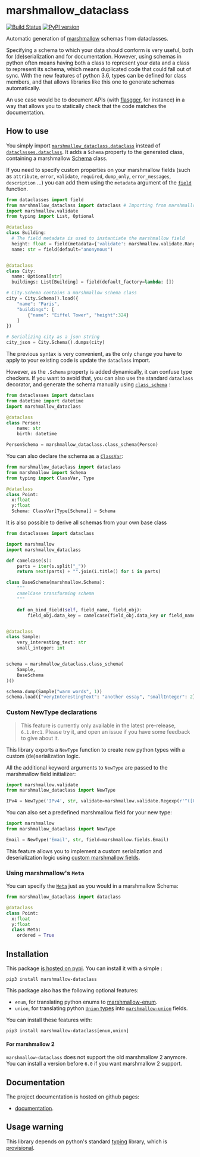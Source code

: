 # marshmallow_dataclass
[![Build Status](https://travis-ci.org/lovasoa/marshmallow_dataclass.svg?branch=master)](https://travis-ci.org/lovasoa/marshmallow_dataclass)
[![PyPI version](https://badge.fury.io/py/marshmallow-dataclass.svg)](https://badge.fury.io/py/marshmallow-dataclass)

Automatic generation of [marshmallow](https://marshmallow.readthedocs.io/) schemas from dataclasses.

Specifying a schema to which your data should conform is very useful, both for (de)serialization and for documentation.
However, using schemas in python often means having both a class to represent your data and a class to represent its schema, which means duplicated code that could fall out of sync. With the new features of python 3.6, types can be defined for class members, and that allows libraries like this one to generate schemas automatically.

An use case would be to document APIs (with [flasgger](https://github.com/rochacbruno/flasgger#flasgger), for instance) in a way that allows you to statically check that the code matches the documentation.

## How to use

You simply import
[`marshmallow_dataclass.dataclass`](https://lovasoa.github.io/marshmallow_dataclass/html/marshmallow_dataclass.html#marshmallow_dataclass.dataclass)
instead of
[`dataclasses.dataclass`](https://docs.python.org/3/library/dataclasses.html#dataclasses.dataclass).
It adds a `Schema` property to the generated class,
containing a marshmallow
[Schema](https://marshmallow.readthedocs.io/en/2.x-line/api_reference.html#marshmallow.Schema)
class.

If you need to specify custom properties on your marshmallow fields
(such as `attribute`, `error`, `validate`, `required`, `dump_only`, `error_messages`, `description` ...)
you can add them using the `metadata` argument of the
[`field`](https://docs.python.org/3/library/dataclasses.html#dataclasses.field)
function.

```python
from dataclasses import field
from marshmallow_dataclass import dataclass # Importing from marshmallow_dataclass instead of dataclasses
import marshmallow.validate
from typing import List, Optional

@dataclass
class Building:
  # The field metadata is used to instantiate the marshmallow field
  height: float = field(metadata={'validate': marshmallow.validate.Range(min=0)})
  name: str = field(default="anonymous")


@dataclass
class City:
  name: Optional[str]
  buildings: List[Building] = field(default_factory=lambda: [])

# City.Schema contains a marshmallow schema class
city = City.Schema().load({
    "name": "Paris",
    "buildings": [
        {"name": "Eiffel Tower", "height":324}
    ]
})

# Serializing city as a json string
city_json = City.Schema().dumps(city)
```

The previous  syntax is very convenient, as the only change
you have to apply to your existing code is update the
`dataclass` import.

However, as the `.Schema` property is added dynamically,
it can confuse type checkers.
If you want to avoid that, you can also use the standard
`dataclass` decorator, and generate the schema manually
using
[`class_schema`](https://lovasoa.github.io/marshmallow_dataclass/html/marshmallow_dataclass.html#marshmallow_dataclass.class_schema)
:

```python
from dataclasses import dataclass
from datetime import datetime
import marshmallow_dataclass

@dataclass
class Person:
    name: str
    birth: datetime

PersonSchema = marshmallow_dataclass.class_schema(Person)
```

You can also declare the schema as a
[`ClassVar`](https://docs.python.org/3/library/typing.html#typing.ClassVar):

```python
from marshmallow_dataclass import dataclass
from marshmallow import Schema
from typing import ClassVar, Type

@dataclass
class Point:
  x:float
  y:float
  Schema: ClassVar[Type[Schema]] = Schema
```

It is also possible to derive all schemas from your own base class
```python
from dataclasses import dataclass

import marshmallow
import marshmallow_dataclass

def camelcase(s):
    parts = iter(s.split("_"))
    return next(parts) + "".join(i.title() for i in parts)

class BaseSchema(marshmallow.Schema):
    """
    camelCase transforming schema
    """

    def on_bind_field(self, field_name, field_obj):
        field_obj.data_key = camelcase(field_obj.data_key or field_name)


@dataclass
class Sample:
    very_interesting_text: str
    small_integer: int


schema = marshmallow_dataclass.class_schema(
    Sample,
    BaseSchema
)()

schema.dump(Sample("warm words", 1))
schema.load({"veryInterestingText": "another essay", "smallInteger": 2})
```

### Custom NewType declarations

> This feature is currently only available
> in the latest pre-release, `6.1.0rc1`.
> Please try it, and open an issue if you have
> some feedback to give about it.

This library exports a `NewType` function
to create new python types with a custom
(de)serialization logic.

All the additional keyword arguments to
`NewType` are passed to the marshmallow
field initializer:

```python
import marshmallow.validate
from marshmallow_dataclass import NewType

IPv4 = NewType('IPv4', str, validate=marshmallow.validate.Regexp(r'^([0-9]{1,3}\\.){3}[0-9]{1,3}$'))
```

You can also set a predefined marshmallow field
for your new type:

```python
import marshmallow
from marshmallow_dataclass import NewType

Email = NewType('Email', str, field=marshmallow.fields.Email)
```

This feature allows you to implement a custom 
serialization and deserialization logic using
[custom marshmallow fields](https://marshmallow.readthedocs.io/en/stable/custom_fields.html#creating-a-field-class).

### Using marshmallow's `Meta`
You can specify the
[`Meta`](https://marshmallow.readthedocs.io/en/3.0/api_reference.html#marshmallow.Schema.Meta)
just as you would in a marshmallow Schema:

```python
from marshmallow_dataclass import dataclass

@dataclass
class Point:
  x:float
  y:float
  class Meta:
    ordered = True
```

## Installation
This package [is hosted on pypi](https://pypi.org/project/marshmallow-dataclass/).
You can install it with a simple :

```shell
pip3 install marshmallow-dataclass
```

This package also has the following optional features:
 - `enum`, for translating python enums to 
[marshmallow-enum](https://github.com/justanr/marshmallow_enum).
 - `union`, for translating python
 [`Union` types](https://docs.python.org/3/library/typing.html#typing.Union)
 into [`marshmallow-union`](https://pypi.org/project/marshmallow-union/)
 fields.
 
You can install these features with:

```shell 
pip3 install marshmallow-dataclass[enum,union]
```

#### For marshmallow 2
`marshmallow-dataclass` does not support the old
marshmallow 2 anymore.
You can install a version before `6.0`
if you want marshmallow 2 support.

## Documentation

The project documentation is hosted on github pages:
 - [documentation](https://lovasoa.github.io/marshmallow_dataclass/).

## Usage warning

This library depends on python's standard
[typing](https://docs.python.org/3/library/typing.html)
library, which is
[provisional](https://docs.python.org/3/glossary.html#term-provisional-api).
